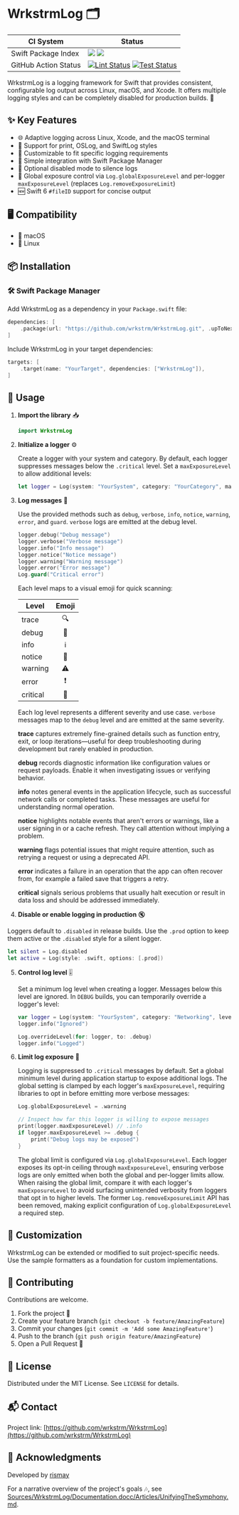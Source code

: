 # WrkstrmLog 🗂️

| CI System | Status |
|-----------|--------|
| Swift Package Index | [![](https://img.shields.io/endpoint?url=https%3A%2F%2Fswiftpackageindex.com%2Fapi%2Fpackages%2Fwrkstrm%2FWrkstrmLog%2Fbadge%3Ftype%3Dswift-versions)](https://swiftpackageindex.com/wrkstrm/WrkstrmLog) [![](https://img.shields.io/endpoint?url=https%3A%2F%2Fswiftpackageindex.com%2Fapi%2Fpackages%2Fwrkstrm%2FWrkstrmLog%2Fbadge%3Ftype%3Dplatforms)](https://swiftpackageindex.com/wrkstrm/WrkstrmLog) |
| GitHub Action Status | [![Lint Status][lint-badge]](https://github.com/wrkstrm/WrkstrmLog/actions/workflows/wrkstrm-log-swiftlint.yml) [![Test Status][test-badge]](https://github.com/wrkstrm/WrkstrmLog/actions/workflows/wrkstrm-log-tests-swift.yml) |

WrkstrmLog is a logging framework for Swift that provides consistent, configurable log output across Linux, macOS, and Xcode. It offers multiple logging styles and can be completely disabled for production builds. 🔧

## ✨ Key Features

- 🌐 Adaptive logging across Linux, Xcode, and the macOS terminal
- 💼 Support for print, OSLog, and SwiftLog styles
- 🔧 Customizable to fit specific logging requirements
- 🚀 Simple integration with Swift Package Manager
- 🔕 Optional disabled mode to silence logs
- 🚦 Global exposure control via `Log.globalExposureLevel` and per-logger `maxExposureLevel` (replaces `Log.removeExposureLimit`)
- 🆕 Swift 6 `#fileID` support for concise output

## 🖥️ Compatibility

- 🍎 macOS
- 🐧 Linux

## 📦 Installation

### 🛠️ Swift Package Manager

Add WrkstrmLog as a dependency in your `Package.swift` file:

```swift
dependencies: [
    .package(url: "https://github.com/wrkstrm/WrkstrmLog.git", .upToNextMajor(from: "1.2.1"))
]
```

Include WrkstrmLog in your target dependencies:

```swift
targets: [
    .target(name: "YourTarget", dependencies: ["WrkstrmLog"]),
]
```

## 🚀 Usage

1. **Import the library** 📥

   ```swift
   import WrkstrmLog
   ```

2. **Initialize a logger** ⚙️

   Create a logger with your system and category. By default, each logger suppresses messages below the `.critical` level. Set a `maxExposureLevel` to allow additional levels:

   ```swift
   let logger = Log(system: "YourSystem", category: "YourCategory", maxExposureLevel: .info)
   ```

3. **Log messages** 📝

   Use the provided methods such as `debug`, `verbose`, `info`, `notice`, `warning`, `error`, and `guard`. `verbose` logs are emitted at the debug level.

   ```swift
   logger.debug("Debug message")
   logger.verbose("Verbose message")
   logger.info("Info message")
   logger.notice("Notice message")
   logger.warning("Warning message")
   logger.error("Error message")
   Log.guard("Critical error")
   ```

   Each level maps to a visual emoji for quick scanning:

   | Level    | Emoji |
   |----------|:-----:|
   | trace    | 🔍 |
   | debug    | 🐞 |
   | info     | ℹ️ |
   | notice   | 📝 |
   | warning  | ⚠️ |
   | error    | ❗ |
   | critical | 🚨 |

   Each log level represents a different severity and use case. `verbose`
   messages map to the `debug` level and are emitted at the same severity.

   **trace** captures extremely fine-grained details such as function
   entry, exit, or loop iterations—useful for deep troubleshooting during
   development but rarely enabled in production.

   **debug** records diagnostic information like configuration values or
   request payloads. Enable it when investigating issues or verifying
   behavior.

   **info** notes general events in the application lifecycle, such as
   successful network calls or completed tasks. These messages are useful
   for understanding normal operation.

   **notice** highlights notable events that aren't errors or warnings,
   like a user signing in or a cache refresh. They call attention without
   implying a problem.

   **warning** flags potential issues that might require attention, such
   as retrying a request or using a deprecated API.

   **error** indicates a failure in an operation that the app can often
   recover from, for example a failed save that triggers a retry.

   **critical** signals serious problems that usually halt execution or
   result in data loss and should be addressed immediately.

 4. **Disable or enable logging in production** 🔇

   Loggers default to `.disabled` in release builds. Use the `.prod` option to keep them active or the `.disabled` style for a silent logger.

   ```swift
   let silent = Log.disabled
   let active = Log(style: .swift, options: [.prod])
   ```

5. **Control log level** 🎚️

   Set a minimum log level when creating a logger. Messages below this level are ignored. In `DEBUG` builds, you can temporarily override a logger's level:

   ```swift
   var logger = Log(system: "YourSystem", category: "Networking", level: .error)
   logger.info("Ignored")

   Log.overrideLevel(for: logger, to: .debug)
   logger.info("Logged")
   ```

6. **Limit log exposure** 🚦

   Logging is suppressed to `.critical` messages by default. Set a global minimum level during application startup to expose additional logs. The global setting is clamped by each logger's `maxExposureLevel`, requiring libraries to opt in before emitting more verbose messages:

   ```swift
   Log.globalExposureLevel = .warning
   
   // Inspect how far this logger is willing to expose messages
   print(logger.maxExposureLevel) // .info
   if logger.maxExposureLevel >= .debug {
       print("Debug logs may be exposed")
   }
   ```

   The global limit is configured via `Log.globalExposureLevel`. Each logger exposes its
   opt-in ceiling through `maxExposureLevel`, ensuring verbose logs are only emitted
   when both the global and per-logger limits allow. When raising the global limit,
   compare it with each logger's `maxExposureLevel` to avoid surfacing unintended
   verbosity from loggers that opt in to higher levels. The former
   `Log.removeExposureLimit` API has been removed, making explicit configuration
   of `Log.globalExposureLevel` a required step.

## 🧩 Customization

WrkstrmLog can be extended or modified to suit project-specific needs. Use the sample formatters as a foundation for custom implementations.

## 🤝 Contributing

Contributions are welcome.

1. Fork the project 🍴
2. Create your feature branch (`git checkout -b feature/AmazingFeature`)
3. Commit your changes (`git commit -m 'Add some AmazingFeature'`)
4. Push to the branch (`git push origin feature/AmazingFeature`)
5. Open a Pull Request 🚀

## 📄 License

Distributed under the MIT License. See `LICENSE` for details.

## 📬 Contact

Project link: [https://github.com/wrkstrm/WrkstrmLog](https://github.com/wrkstrm/WrkstrmLog)

## 🙏 Acknowledgments

Developed by [rismay](https://github.com/rismay)

For a narrative overview of the project's goals 🎶, see [Sources/WrkstrmLog/Documentation.docc/Articles/UnifyingTheSymphony.md](Sources/WrkstrmLog/Documentation.docc/Articles/UnifyingTheSymphony.md).

[lint-badge]: https://github.com/wrkstrm/WrkstrmLog/actions/workflows/wrkstrm-log-swiftlint.yml/badge.svg
[test-badge]: https://github.com/wrkstrm/WrkstrmLog/actions/workflows/wrkstrm-log-tests-swift.yml/badge.svg
